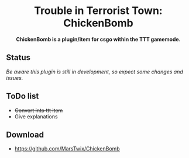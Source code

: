 <h1 align="center">
    Trouble in Terrorist Town: ChickenBomb
</h1>
<p align="center">
    <strong>ChickenBomb is a plugin/item for csgo within the TTT gamemode.</strong>
</p>

## Status
*Be aware this plugin is still in development, so expect some changes and issues.*

## ToDo list
 - ~~Convert into ttt item~~
 - Give explanations
 
## Download
 - https://github.com/MarsTwix/ChickenBomb
